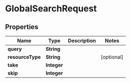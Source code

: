 

# GlobalSearchRequest


## Properties

| Name | Type | Description | Notes |
|------------ | ------------- | ------------- | -------------|
|**query** | **String** |  |  |
|**resourceType** | **String** |  |  [optional] |
|**take** | **Integer** |  |  |
|**skip** | **Integer** |  |  |



